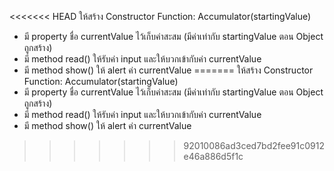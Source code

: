 <<<<<<< HEAD
ให้สร้าง Constructor Function: Accumulator(startingValue) 
- มี property ชื่อ currentValue ไว้เก็บค่าสะสม (มีค่าเท่ากับ startingValue ตอน Object ถูกสร้าง)
-  มี method  read() ให้รับค่า input และให้บวกเข้ากับค่า currentValue
-  มี method  show() ให้ alert ค่า currentValue
=======
ให้สร้าง Constructor Function: Accumulator(startingValue) 
- มี property ชื่อ currentValue ไว้เก็บค่าสะสม (มีค่าเท่ากับ startingValue ตอน Object ถูกสร้าง)
-  มี method  read() ให้รับค่า input และให้บวกเข้ากับค่า currentValue
-  มี method  show() ให้ alert ค่า currentValue
>>>>>>> 92010086ad3ced7bd2fee91c0912e46a886d5f1c
